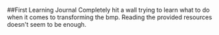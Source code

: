 ##First Learning Journal
Completely hit a wall trying to learn what to do when it comes to transforming the bmp. Reading the provided resources doesn't seem to be enough.

